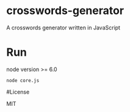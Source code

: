 # crosswords-generator

A crosswords generator written in JavaScript

# Run

node version >= 6.0

`node core.js`

#License

MIT